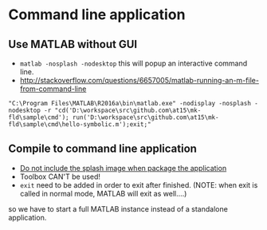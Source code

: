 # Command line application

## Use MATLAB without GUI

- `matlab -nosplash -nodesktop` this will popup an interactive command line.
- http://stackoverflow.com/questions/6657005/matlab-running-an-m-file-from-command-line

````
"C:\Program Files\MATLAB\R2016a\bin\matlab.exe" -nodisplay -nosplash -nodesktop -r "cd('D:\workspace\src\github.com\at15\mk-fld\sample\cmd'); run('D:\workspace\src\github.com\at15\mk-fld\sample\cmd\hello-symbolic.m');exit;"
````

## Compile to command line application

- [Do not include the splash image when package the application](http://cn.mathworks.com/matlabcentral/answers/158788-how-do-i-suppress-the-splash-screen-for-compiled-applications-in-2014b)
- Toolbox CAN'T be used!
- `exit` need to be added in order to exit after finished. (NOTE: when exit is called in normal mode, MATLAB
will exit as well....)

so we have to start a full MATLAB instance instead of a standalone application.
